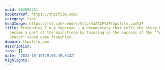 ```yaml
---
uuid: 663894751
bookmarkOf: https://thpsfilm.com/
category: link
headImage: https://rdl.ink/render/https%3A%2F%2Fthpsfilm.com%2F
title: Pretending I'm a Superman – A documentary that tells the story of how skateboarding
  became a part of the mainstream by focusing on the success of the "Tony Hawk's Pro
  Skater" video game franchise.
domain: thpsfilm.com
description:
tags: []
date: '2023-10-19T19:05:49.042Z'
highlights:
---
```



